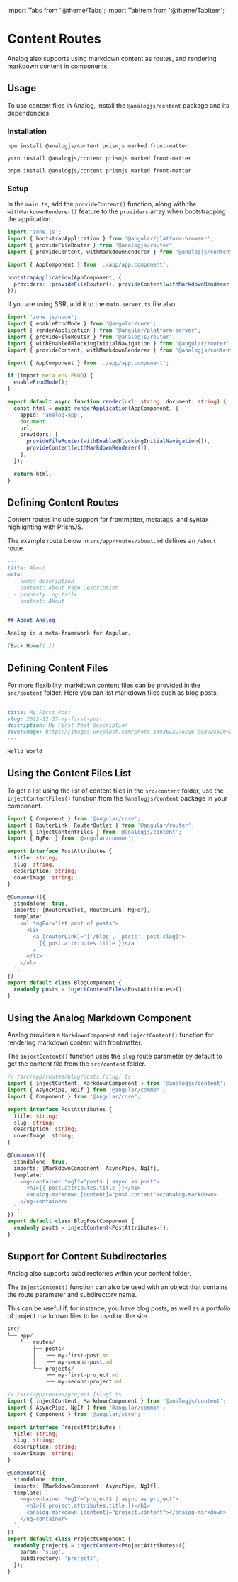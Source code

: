 import Tabs from '@theme/Tabs';
import TabItem from '@theme/TabItem';

# Content Routes

Analog also supports using markdown content as routes, and rendering markdown content in components.

## Usage

To use content files in Analog, install the `@analogjs/content` package and its dependencies:

### Installation

<Tabs groupId="package-manager">
  <TabItem value="npm">

```shell
npm install @analogjs/content prismjs marked front-matter
```

  </TabItem>

  <TabItem label="Yarn" value="yarn">

```shell
yarn install @analogjs/content prismjs marked front-matter
```

  </TabItem>

  <TabItem value="pnpm">

```shell
pnpm install @analogjs/content prismjs marked front-matter
```

  </TabItem>
</Tabs>

### Setup

In the `main.ts`, add the `provideContent()` function, along with the `withMarkdownRenderer()` feature to the `providers` array when bootstrapping the application.

```ts
import 'zone.js';
import { bootstrapApplication } from '@angular/platform-browser';
import { provideFileRouter } from '@analogjs/router';
import { provideContent, withMarkdownRenderer } from '@analogjs/content';

import { AppComponent } from './app/app.component';

bootstrapApplication(AppComponent, {
  providers: [provideFileRouter(), provideContent(withMarkdownRenderer())],
});
```

If you are using SSR, add it to the `main.server.ts` file also.

```ts
import 'zone.js/node';
import { enableProdMode } from '@angular/core';
import { renderApplication } from '@angular/platform-server';
import { provideFileRouter } from '@analogjs/router';
import { withEnabledBlockingInitialNavigation } from '@angular/router';
import { provideContent, withMarkdownRenderer } from '@analogjs/content';

import { AppComponent } from './app/app.component';

if (import.meta.env.PROD) {
  enableProdMode();
}

export default async function render(url: string, document: string) {
  const html = await renderApplication(AppComponent, {
    appId: 'analog-app',
    document,
    url,
    providers: [
      provideFileRouter(withEnabledBlockingInitialNavigation()),
      provideContent(withMarkdownRenderer()),
    ],
  });

  return html;
}
```

## Defining Content Routes

Content routes include support for frontmatter, metatags, and syntax highlighting with PrismJS.

The example route below in `src/app/routes/about.md` defines an `/about` route.

```md
---
title: About
meta:
  - name: description
    content: About Page Description
  - property: og:title
    content: About
---

## About Analog

Analog is a meta-framework for Angular.

[Back Home](./)
```

## Defining Content Files

For more flexibility, markdown content files can be provided in the `src/content` folder. Here you can list markdown files such as blog posts.

```md
---
title: My First Post
slug: 2022-12-27-my-first-post
description: My First Post Description
coverImage: https://images.unsplash.com/photo-1493612276216-ee3925520721?ixlib=rb-4.0.3&ixid=MnwxMjA3fDB8MHxwaG90by1wYWdlfHx8fGVufDB8fHx8&auto=format&fit=crop&w=464&q=80
---

Hello World
```

## Using the Content Files List

To get a list using the list of content files in the `src/content` folder, use the `injectContentFiles()` function from the `@analogjs/content` package in your component.

```ts
import { Component } from '@angular/core';
import { RouterLink, RouterOutlet } from '@angular/router';
import { injectContentFiles } from '@analogjs/content';
import { NgFor } from '@angular/common';

export interface PostAttributes {
  title: string;
  slug: string;
  description: string;
  coverImage: string;
}

@Component({
  standalone: true,
  imports: [RouterOutlet, RouterLink, NgFor],
  template: `
    <ul *ngFor="let post of posts">
      <li>
        <a [routerLink]="['/blog', 'posts', post.slug]">
          {{ post.attributes.title }}</a
        >
      </li>
    </ul>
  `,
})
export default class BlogComponent {
  readonly posts = injectContentFiles<PostAttributes>();
}
```

## Using the Analog Markdown Component

Analog provides a `MarkdownComponent` and `injectContent()` function for rendering markdown content with frontmatter.

The `injectContent()` function uses the `slug` route parameter by default to get the content file from the `src/content` folder.

```ts
// /src/app/routes/blog/posts.[slug].ts
import { injectContent, MarkdownComponent } from '@analogjs/content';
import { AsyncPipe, NgIf } from '@angular/common';
import { Component } from '@angular/core';

export interface PostAttributes {
  title: string;
  slug: string;
  description: string;
  coverImage: string;
}

@Component({
  standalone: true,
  imports: [MarkdownComponent, AsyncPipe, NgIf],
  template: `
    <ng-container *ngIf="post$ | async as post">
      <h1>{{ post.attributes.title }}</h1>
      <analog-markdown [content]="post.content"></analog-markdown>
    </ng-container>
  `,
})
export default class BlogPostComponent {
  readonly post$ = injectContent<PostAttributes>();
}
```

## Support for Content Subdirectories

Analog also supports subdirectories within your content folder.

The `injectContent()` function can also be used with an object that contains the route parameter and subdirectory name.

This can be useful if, for instance, you have blog posts, as well as a portfolio of project markdown files to be used on the site.

```ts
src/
└── app/
    └── routes/
        ├── posts/
        │   ├── my-first-post.md
        │   └── my-second-post.md
        └── projects/
            ├── my-first-project.md
            └── my-second-project.md
```

```ts
// /src/app/routes/project.[slug].ts
import { injectContent, MarkdownComponent } from '@analogjs/content';
import { AsyncPipe, NgIf } from '@angular/common';
import { Component } from '@angular/core';

export interface ProjectAttributes {
  title: string;
  slug: string;
  description: string;
  coverImage: string;
}

@Component({
  standalone: true,
  imports: [MarkdownComponent, AsyncPipe, NgIf],
  template: `
    <ng-container *ngIf="project$ | async as project">
      <h1>{{ project.attributes.title }}</h1>
      <analog-markdown [content]="project.content"></analog-markdown>
    </ng-container>
  `,
})
export default class ProjectComponent {
  readonly project$ = injectContent<ProjectAttributes>({
    param: 'slug',
    subdirectory: 'projects',
  });
}
```
